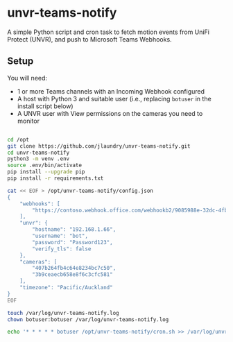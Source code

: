 # unvr-teams-notify

A simple Python script and cron task to fetch motion events from UniFi Protect (UNVR), and push to Microsoft Teams Webhooks.

## Setup

You will need:

- 1 or more Teams channels with an Incoming Webhook configured
- A host with Python 3 and suitable user (i.e., replacing `botuser` in the install script below)
- A UNVR user with View permissions on the cameras you need to monitor

```bash

cd /opt
git clone https://github.com/jlaundry/unvr-teams-notify.git
cd unvr-teams-notify
python3 -m venv .env
source .env/bin/activate
pip install --upgrade pip
pip install -r requirements.txt

cat << EOF > /opt/unvr-teams-notify/config.json
{
    "webhooks": [
        "https://contoso.webhook.office.com/webhookb2/9085988e-32dc-4fbb-96ce-bf5c0f5a8551@e44937c5-a32e-422e-8ac9-07a90c7c7e5b/IncomingWebhook/9833fac87f5a518478ba16713db44c5e/c696c152-5bcb-49ec-ad5c-b33215aa9d47"
    ],
    "unvr": {
        "hostname": "192.168.1.66",
        "username": "bot",
        "password": "Password123",
        "verify_tls": false
    },
    "cameras": [
        "407b264fb4c64e8234bc7c50",
        "3b9ceaecb658e8f6c3cfc581"
    ],
    "timezone": "Pacific/Auckland"
}
EOF

touch /var/log/unvr-teams-notify.log
chown botuser:botuser /var/log/unvr-teams-notify.log

echo '* * * * * botuser /opt/unvr-teams-notify/cron.sh >> /var/log/unvr-teams-notify.log 2>&1' > /etc/cron.d/unvr-teams-notify

```
